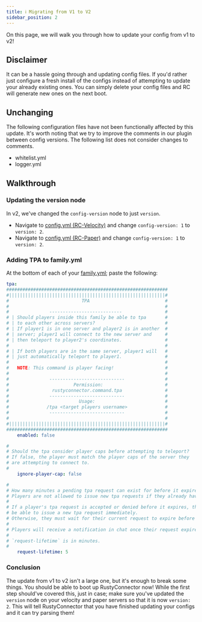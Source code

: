 ```yaml
---
title: ℹ️ Migrating from V1 to V2
sidebar_position: 2
---
```

On this page, we will walk you through how to update your config from v1 to v2!
## Disclaimer
It can be a hassle going through and updating config files.
If you'd rather just configure a fresh install of the configs instead of attempting to update your already existing ones. You can simply delete your config files and RC will generate new ones on the next boot.

## Unchanging
The following configuration files have not been functionally affected by this update. It's worth noting that we try to improve the comments in our plugin between config versions. The following list does not consider changes to comments.
- whitelist.yml
- logger.yml

## Walkthrough
### Updating the version node
In v2, we've changed the `config-version` node to just `version`.
- Navigate to [config.yml (RC-Velocity)](https://github.com/Aelysium-Group/rusty-connector/wiki/Config-v2#configyml-velocity) and change `config-version: 1` to `version: 2`.
- Navigate to [config.yml (RC-Paper)](https://github.com/Aelysium-Group/rusty-connector/wiki/Config-v2#configyml-paper) and change `config-version: 1` to `version: 2`.

### Adding TPA to family.yml
At the bottom of each of your [family.yml](https://github.com/Aelysium-Group/rusty-connector/wiki/Config-v2#familyyml-velocity); paste the following:
```yml
tpa:
############################################################
#||||||||||||||||||||||||||||||||||||||||||||||||||||||||||#
#                           TPA                            #
#                                                          #
#               ---------------------------                #
# | Should players inside this family be able to tpa       #
# | to each other across servers?                          #
# | If player1 is in one server and player2 is in another  #
# | server; player1 will connect to the new server and     #
# | then teleport to player2's coordinates.                #
#                                                          #
# | If both players are in the same server, player1 will   #
# | just automatically teleport to player1.                #
#                                                          #
#   NOTE: This command is player facing!                   #
#                                                          #
#               ----------------------------               #
#                        Permission:                       #
#                rustyconnector.command.tpa                #
#               ----------------------------               #
#                          Usage:                          #
#              /tpa <target players username>              #
#               ----------------------------               #
#                                                          #
#||||||||||||||||||||||||||||||||||||||||||||||||||||||||||#
############################################################
    enabled: false

#
# Should the tpa consider player caps before attempting to teleport?
# If false, the player must match the player caps of the server they
# are attempting to connect to.
#
    ignore-player-cap: false

#
# How many minutes a pending tpa request can exist for before it expires.
# Players are not allowed to issue new tpa requests if they already have one pending.
#
# If a player's tpa request is accepted or denied before it expires, they will
# be able to issue a new tpa request immediately.
# Otherwise, they must wait for their current request to expire before issuing a new one.
#
# Players will receive a notification in chat once their request expires.
#
# `request-lifetime` is in minutes.
#
    request-lifetime: 5
```

### Conclusion
The update from v1 to v2 isn't a large one, but it's enough to break some things. You should be able to boot up RustyConnector now!
While the first step should've covered this, just in case; make sure you've updated the `version` node on your velocity and paper servers so that it is now `version: 2`. This will tell RustyConnector that you have finished updating your configs and it can try parsing them!